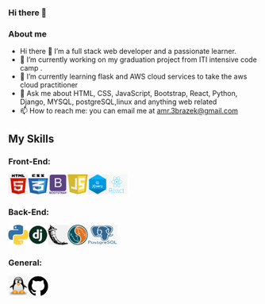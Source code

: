 ### Hi there 👋

### About me

- Hi there 👋 I’m a full stack web developer and a passionate learner.
- 🔭 I’m currently working on my graduation project from ITI intensive code camp . 
- 🌱 I’m currently learning flask and AWS cloud services to take the aws cloud practitioner
- 💬 Ask me about HTML, CSS, JavaScript, Bootstrap, React, Python, Django, MYSQL, postgreSQL,linux and anything web related
- 📫 How to reach me: you can email me at amr.3brazek@gmail.com

## My Skills

### Front-End:

<img src="./Icons/html5.png" width="40" height="40"><img src="./Icons/css3.png" width="40" height="40"><img src="./Icons/bootstrap.png" width="40" height="40"><img src="./Icons/javascript.png" width="40" height="40"><img src="./Icons/jquery.png" width="40" height="40"><img src="./Icons/REACT.png" width="40" height="40">

### Back-End:

<img src="./Icons/python.png" width="40" height="40"><img src="./Icons/dj.png" width="40" height="40"><img src="./Icons/flask.png" width="40" height="40"><img src="./Icons/mysql.png" width="40" height="40"><img src="./Icons/pgsql.png" width="60" height="40">

### General:

<img src="./Icons/linux.png" width="40" height="40"><img src="./Icons/github.png" width="40" height="40">
<!--
**Amrabrazek/Amrabrazek** is a ✨ _special_ ✨ repository because its `README.md` (this file) appears on your GitHub profile.

Here are some ideas to get you started:

- 🔭 I’m currently working on ...
- 🌱 I’m currently learning ...
- 👯 I’m looking to collaborate on ...
- 🤔 I’m looking for help with ...
- 💬 Ask me about ...
- 📫 How to reach me: ...
- 😄 Pronouns: ...
- ⚡ Fun fact: ...
-->
